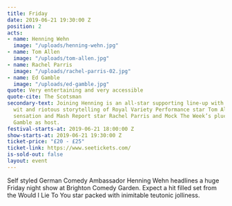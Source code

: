 ```yaml
---
title: Friday
date: 2019-06-21 19:30:00 Z
position: 2
acts:
- name: Henning Wehn
  image: "/uploads/henning-wehn.jpg"
- name: Tom Allen
  image: "/uploads/tom-allen.jpg"
- name: Rachel Parris
  image: "/uploads/rachel-parris-02.jpg"
- name: Ed Gamble
  image: "/uploads/ed-gamble.jpg"
quote: Very entertaining and very accessible
quote-cite: The Scotsman
secondary-text: Joining Henning is an all-star supporting line-up with the acerbic
  wit and riotous storytelling of Royal Variety Performance star Tom Allen, the viral
  sensation and Mash Report star Rachel Parris and Mock The Week’s plucky scamp Ed
  Gamble as host.
festival-starts-at: 2019-06-21 18:00:00 Z
show-starts-at: 2019-06-21 19:30:00 Z
ticket-price: "£20 - £25"
ticket-link: https://www.seetickets.com/
is-sold-out: false
layout: event
---
```


Self styled German Comedy Ambassador Henning Wehn headlines a huge Friday night show at Brighton Comedy Garden. Expect a hit filled set from the Would I Lie To You star packed with inimitable teutonic jolliness.